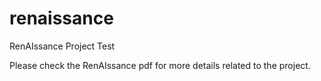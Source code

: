 # renaissance
RenAIssance Project Test

Please check the RenAIssance pdf for more details related to the project.
